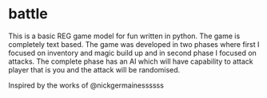 # battle


This is a basic REG  game model for fun written in python. The game is completely text based. 
The game was developed in two phases where first I focused on inventory and magic build up and in second phase I focused on attacks. 
The complete phase has an AI which will have capability to attack player that is you and the attack will be randomised.

Inspired by the works of @nickgermainessssss